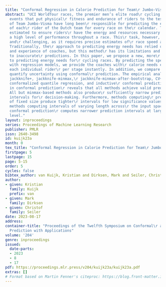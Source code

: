 ```yaml
---
title: "Conformal Regression in Calorie Prediction for Team\r Jumbo-Visma"
abstract: "UCI WorldTour races, the premier men’s elite road\r cycling tour, are grueling
  events that put physical\r fitness and endurance of riders to the test. The\r coaches
  of Team Jumbo-Visma have long been\r responsible for predicting the energy needs
  of each\r rider of the Dutch team for every race on the\r calendar. Those must be
  estimated to ensure riders\r have the energy and resources necessary to maintain\r
  a high level of performance throughout a race. This\r task, however, is both time-consuming
  and\r challenging, as it requires precise estimates of\r race speed and power output.
  Traditionally, the\r approach to predicting energy needs has relied on\r judgement
  and experience of coaches, but this method\r has its limitations and often leads
  to inaccurate\r predictions. In this paper, we propose a new, more\r effective approach
  to predicting energy needs for\r cycling races. By predicting the speed and power\r
  with regression models, we provide the coaches with\r calorie needs estimates for
  each individual rider\r per stage instantly. In addition, we compare methods\r to
  quantify uncertainty using conformal\r prediction. The empirical analysis of the\r
  jackknife+, jackknife-minmax,\r jackknife-minmax-after-bootstrap, CV+, CV-minmax,\r
  conformalized quantile regression, and inductive\r conformal prediction methods
  in conformal prediction\r reveals that all methods achieve valid prediction\r intervals.
  All but minmax-based methods also produce\r sufficiently narrow prediction
  intervals for\r decision-making. Furthermore, methods computing\r prediction intervals
  of fixed size produce tighter\r intervals for low significance values.  Among the\r
  methods computing intervals of varying length across\r the input space, inductive
  conformal prediction\r computes narrower prediction intervals at larger\r significance
  level."
layout: inproceedings
series: Proceedings of Machine Learning Research
publisher: PMLR
issn: 2640-3498
id: kuijk23a
month: 0
tex_title: "Conformal Regression in Calorie Prediction for Team\r Jumbo-Visma"
firstpage: 5
lastpage: 15
page: 5-15
order: 5
cycles: false
bibtex_author: van Kuijk, Kristian and Dirksen, Mark and Seiler, Christof
author:
- given: Kristian
  family: Kuijk
  prefix: van
- given: Mark
  family: Dirksen
- given: Christof
  family: Seiler
date: 2023-08-17
address:
container-title: "Proceedings of the Twelfth Symposium on Conformal\r and Probabilistic
  Prediction with Applications"
volume: '204'
genre: inproceedings
issued:
  date-parts:
  - 2023
  - 8
  - 17
pdf: https://proceedings.mlr.press/v204/kuijk23a/kuijk23a.pdf
extras: []
# Format based on Martin Fenner's citeproc: https://blog.front-matter.io/posts/citeproc-yaml-for-bibliographies/
---
```

